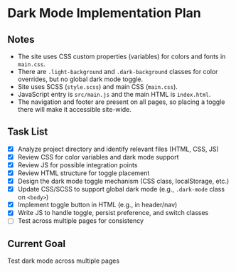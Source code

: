 # Dark Mode Implementation Plan

## Notes

- The site uses CSS custom properties (variables) for colors and fonts in `main.css`.
- There are `.light-background` and `.dark-background` classes for color overrides, but no global dark mode toggle.
- Site uses SCSS (`style.scss`) and main CSS (`main.css`).
- JavaScript entry is `src/main.js` and the main HTML is `index.html`.
- The navigation and footer are present on all pages, so placing a toggle there will make it accessible site-wide.

## Task List

- [x] Analyze project directory and identify relevant files (HTML, CSS, JS)
- [x] Review CSS for color variables and dark mode support
- [x] Review JS for possible integration points
- [x] Review HTML structure for toggle placement
- [x] Design the dark mode toggle mechanism (CSS class, localStorage, etc.)
- [x] Update CSS/SCSS to support global dark mode (e.g., `.dark-mode` class on `<body>`)
- [x] Implement toggle button in HTML (e.g., in header/nav)
- [x] Write JS to handle toggle, persist preference, and switch classes
- [ ] Test across multiple pages for consistency

## Current Goal

Test dark mode across multiple pages
